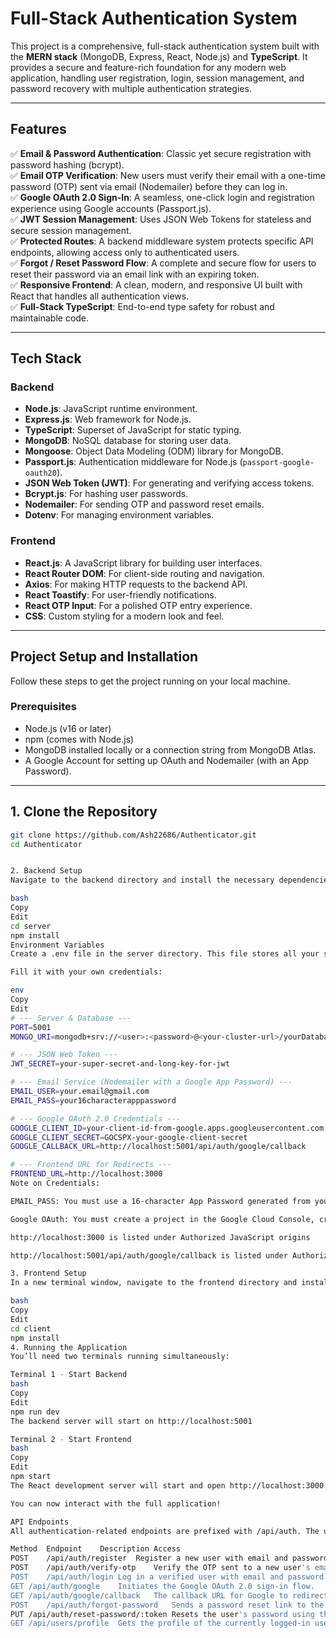 # Full-Stack Authentication System

This project is a comprehensive, full-stack authentication system built with the **MERN stack** (MongoDB, Express, React, Node.js) and **TypeScript**. It provides a secure and feature-rich foundation for any modern web application, handling user registration, login, session management, and password recovery with multiple authentication strategies.

---

## Features

✅ **Email & Password Authentication**: Classic yet secure registration with password hashing (bcrypt).  
✅ **Email OTP Verification**: New users must verify their email with a one-time password (OTP) sent via email (Nodemailer) before they can log in.  
✅ **Google OAuth 2.0 Sign-In**: A seamless, one-click login and registration experience using Google accounts (Passport.js).  
✅ **JWT Session Management**: Uses JSON Web Tokens for stateless and secure session management.  
✅ **Protected Routes**: A backend middleware system protects specific API endpoints, allowing access only to authenticated users.  
✅ **Forgot / Reset Password Flow**: A complete and secure flow for users to reset their password via an email link with an expiring token.  
✅ **Responsive Frontend**: A clean, modern, and responsive UI built with React that handles all authentication views.  
✅ **Full-Stack TypeScript**: End-to-end type safety for robust and maintainable code.  

---

## Tech Stack

### Backend

- **Node.js**: JavaScript runtime environment.
- **Express.js**: Web framework for Node.js.
- **TypeScript**: Superset of JavaScript for static typing.
- **MongoDB**: NoSQL database for storing user data.
- **Mongoose**: Object Data Modeling (ODM) library for MongoDB.
- **Passport.js**: Authentication middleware for Node.js (`passport-google-oauth20`).
- **JSON Web Token (JWT)**: For generating and verifying access tokens.
- **Bcrypt.js**: For hashing user passwords.
- **Nodemailer**: For sending OTP and password reset emails.
- **Dotenv**: For managing environment variables.

### Frontend

- **React.js**: A JavaScript library for building user interfaces.
- **React Router DOM**: For client-side routing and navigation.
- **Axios**: For making HTTP requests to the backend API.
- **React Toastify**: For user-friendly notifications.
- **React OTP Input**: For a polished OTP entry experience.
- **CSS**: Custom styling for a modern look and feel.

---

## Project Setup and Installation

Follow these steps to get the project running on your local machine.

### Prerequisites

- Node.js (v16 or later)
- npm (comes with Node.js)
- MongoDB installed locally or a connection string from MongoDB Atlas.
- A Google Account for setting up OAuth and Nodemailer (with an App Password).

---

## 1. Clone the Repository

```bash
git clone https://github.com/Ash22686/Authenticator.git
cd Authenticator


2. Backend Setup
Navigate to the backend directory and install the necessary dependencies:

bash
Copy
Edit
cd server
npm install
Environment Variables
Create a .env file in the server directory. This file stores all your secret keys and configuration variables. This file is included in .gitignore and should never be committed to version control.

Fill it with your own credentials:

env
Copy
Edit
# --- Server & Database ---
PORT=5001
MONGO_URI=mongodb+srv://<user>:<password>@<your-cluster-url>/yourDatabaseName?retryWrites=true&w=majority

# --- JSON Web Token ---
JWT_SECRET=your-super-secret-and-long-key-for-jwt

# --- Email Service (Nodemailer with a Google App Password) ---
EMAIL_USER=your.email@gmail.com
EMAIL_PASS=your16characterapppassword

# --- Google OAuth 2.0 Credentials ---
GOOGLE_CLIENT_ID=your-client-id-from-google.apps.googleusercontent.com
GOOGLE_CLIENT_SECRET=GOCSPX-your-google-client-secret
GOOGLE_CALLBACK_URL=http://localhost:5001/api/auth/google/callback

# --- Frontend URL for Redirects ---
FRONTEND_URL=http://localhost:3000
Note on Credentials:

EMAIL_PASS: You must use a 16-character App Password generated from your Google Account security settings, not your regular password.

Google OAuth: You must create a project in the Google Cloud Console, create OAuth 2.0 credentials, and ensure:

http://localhost:3000 is listed under Authorized JavaScript origins

http://localhost:5001/api/auth/google/callback is listed under Authorized redirect URIs

3. Frontend Setup
In a new terminal window, navigate to the frontend directory and install its dependencies:

bash
Copy
Edit
cd client
npm install
4. Running the Application
You’ll need two terminals running simultaneously:

Terminal 1 - Start Backend
bash
Copy
Edit
npm run dev
The backend server will start on http://localhost:5001

Terminal 2 - Start Frontend
bash
Copy
Edit
npm start
The React development server will start and open http://localhost:3000.

You can now interact with the full application!

API Endpoints
All authentication-related endpoints are prefixed with /api/auth. The user profile endpoint is prefixed with /api/users.

Method	Endpoint	Description	Access
POST	/api/auth/register	Register a new user with email and password.	Public
POST	/api/auth/verify-otp	Verify the OTP sent to a new user's email.	Public
POST	/api/auth/login	Log in a verified user with email and password.	Public
GET	/api/auth/google	Initiates the Google OAuth 2.0 sign-in flow.	Public
GET	/api/auth/google/callback	The callback URL for Google to redirect to.	Public
POST	/api/auth/forgot-password	Sends a password reset link to the user's email.	Public
PUT	/api/auth/reset-password/:token	Resets the user's password using the provided token.	Public
GET	/api/users/profile	Gets the profile of the currently logged-in user.	Private
